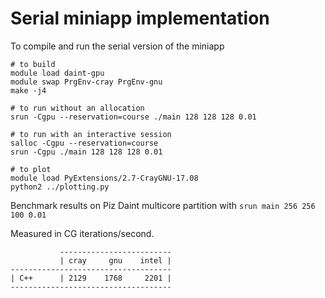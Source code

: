 # Serial miniapp implementation

To compile and run the serial version of the miniapp

```
# to build
module load daint-gpu
module swap PrgEnv-cray PrgEnv-gnu
make -j4

# to run without an allocation
srun -Cgpu --reservation=course ./main 128 128 128 0.01

# to run with an interactive session
salloc -Cgpu --reservation=course
srun -Cgpu ./main 128 128 128 0.01

# to plot
module load PyExtensions/2.7-CrayGNU-17.08
python2 ../plotting.py
```

Benchmark results on Piz Daint multicore partition with `srun main 256 256 100 0.01`

Measured in CG iterations/second.

```
           -------------------------
           | cray     gnu    intel |
------------------------------------
| C++      | 2129    1768     2201 |
------------------------------------

```
